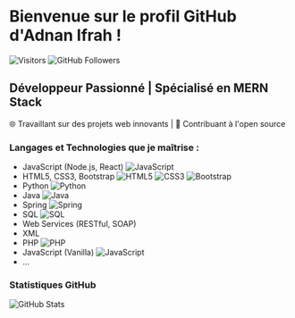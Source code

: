 # Bienvenue sur le profil GitHub d'Adnan Ifrah !

![Visitors](https://visitor-badge.glitch.me/badge?page_id=ifrah-adnan.ifrah-adnan)
![GitHub Followers](https://img.shields.io/github/followers/ifrah-adnan?style=social)

## Développeur Passionné | Spécialisé en MERN Stack

🌐 Travaillant sur des projets web innovants | 🌟 Contribuant à l'open source

### Langages et Technologies que je maîtrise :

- JavaScript (Node.js, React) ![JavaScript](https://img.shields.io/badge/-JavaScript-F7DF1E?logo=javascript&logoColor=white&style=for-the-badge)
- HTML5, CSS3, Bootstrap ![HTML5](https://img.shields.io/badge/-HTML5-E34F26?logo=html5&logoColor=white&style=for-the-badge) ![CSS3](https://img.shields.io/badge/-CSS3-1572B6?logo=css3&logoColor=white&style=for-the-badge) ![Bootstrap](https://img.shields.io/badge/-Bootstrap-563D7C?logo=bootstrap&logoColor=white&style=for-the-badge)
- Python ![Python](https://img.shields.io/badge/-Python-3776AB?logo=python&logoColor=white&style=for-the-badge)
- Java ![Java](https://img.shields.io/badge/-Java-007396?logo=java&logoColor=white&style=for-the-badge)
- Spring ![Spring](https://img.shields.io/badge/-Spring-6DB33F?logo=spring&logoColor=white&style=for-the-badge)
- SQL ![SQL](https://img.shields.io/badge/-SQL-4479A1?logo=postgresql&logoColor=white&style=for-the-badge)
- Web Services (RESTful, SOAP)
- XML
- PHP ![PHP](https://img.shields.io/badge/-PHP-777BB4?logo=php&logoColor=white&style=for-the-badge)
- JavaScript (Vanilla) ![JavaScript](https://img.shields.io/badge/-JavaScript-F7DF1E?logo=javascript&logoColor=white&style=for-the-badge)
- ...

### Statistiques GitHub

![GitHub Stats](https://github-readme-stats.vercel.app/api?username=ifrah-adnan&show_icons=true&theme=radical)
